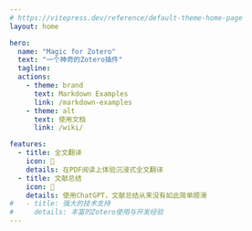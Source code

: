 ```yaml
---
# https://vitepress.dev/reference/default-theme-home-page
layout: home

hero:
  name: "Magic for Zotero"
  text: "一个神奇的Zotero插件"
  tagline: 
  actions:
    - theme: brand
      text: Markdown Examples
      link: /markdown-examples
    - theme: alt
      text: 使用文档
      link: /wiki/

features:
  - title: 全文翻译
    icon: 🎁
    details: 在PDF阅读上体验沉浸式全文翻译
  - title: 文献总结
    icon: 🎈
    details: 使用ChatGPT，文献总结从来没有如此简单顺滑
#   - title: 强大的技术支持
#     details: 丰富的Zotero使用与开发经验
---
```


